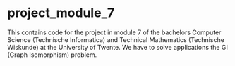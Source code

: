 # project_module_7
This contains code for the project in module 7 of the bachelors Computer Science (Technische Informatica) and Technical Mathematics (Technische Wiskunde) at the University of Twente. We have to solve applications the GI (Graph Isomorphism) problem.
